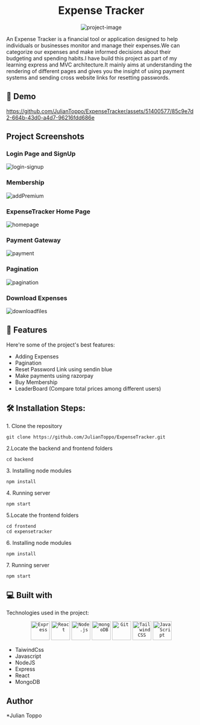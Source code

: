 
<h1 align="center" id="title">Expense Tracker</h1>

<p align="center"><img src="https://is2-ssl.mzstatic.com/image/thumb/Purple122/v4/54/eb/d6/54ebd689-99a9-75ec-d47e-6df070a2ab8b/AppIcon-0-1x_U007emarketing-0-7-0-85-220.png/512x512bb.jpg" alt="project-image"></p>

<p id="description">An Expense Tracker is a financial tool or application designed to help individuals or businesses monitor and manage their expenses.We can categorize our expenses and make informed decisions about their budgeting and spending habits.I have build this project as part of my learning express and MVC architecture.It mainly aims at understanding the rendering of different pages and gives you the insight of using payment systems and sending cross website links for resetting passwords.</p>

<h2>🚀 Demo</h2>



https://github.com/JulianToppo/ExpenseTracker/assets/51400577/85c9e7d2-664b-43d0-a4d7-96216fdd686e







## Project Screenshots

### Login Page and SignUp
![login-signup](https://github.com/JulianToppo/ExpenseTracker/assets/51400577/2444a920-3e9f-44d8-b089-7338560cc5cb)


### Membership
![addPremium](https://github.com/JulianToppo/ExpenseTracker/assets/51400577/2d7c5853-a9f4-4e85-a15e-8912d22008fd)


### ExpenseTracker Home Page
![homepage](https://github.com/JulianToppo/ExpenseTracker/assets/51400577/3ef84137-f33e-472a-93dd-f361269d55d5)


### Payment Gateway
![payment](https://github.com/JulianToppo/ExpenseTracker/assets/51400577/51536cf5-85f0-4cb9-ac17-d1d9497c62c2)


### Pagination
![pagination](https://github.com/JulianToppo/ExpenseTracker/assets/51400577/807d8688-1690-4524-9a3e-8b891a62c80e)


### Download Expenses
![downloadfiles](https://github.com/JulianToppo/ExpenseTracker/assets/51400577/eb78186f-2bd0-469c-9723-0b151c953207)



  
  
<h2>🧐 Features</h2>

Here're some of the project's best features:

*   Adding Expenses
*   Pagination
*   Reset Password Link using sendin blue
*   Make payments using razorpay
*   Buy Membership
*   LeaderBoard (Compare total prices among different users)

<h2>🛠️ Installation Steps:</h2>

<p>1. Clone the repository</p>

```
git clone https://github.com/JulianToppo/ExpenseTracker.git
```

<p>2.Locate the backend and frontend folders

```
cd backend

```
<p>3. Installing node modules</p>

```
npm install
```

<p>4. Running server</p>

```
npm start
```
<p>5.Locate the frontend folders

```
cd frontend
cd expensetracker

```
<p>6. Installing node modules</p>

```
npm install
```

<p>7. Running server</p>

```
npm start
```
  
  
<h2>💻 Built with</h2>

Technologies used in the project:

<div align="center">
	<code><img width="50" src="https://user-images.githubusercontent.com/25181517/183859966-a3462d8d-1bc7-4880-b353-e2cbed900ed6.png" alt="Express" title="Express"/></code>
	<code><img width="50" src="https://user-images.githubusercontent.com/25181517/183897015-94a058a6-b86e-4e42-a37f-bf92061753e5.png" alt="React" title="React"/></code>
	<code><img width="50" src="https://user-images.githubusercontent.com/25181517/183568594-85e280a7-0d7e-4d1a-9028-c8c2209e073c.png" alt="Node.js" title="Node.js"/></code>
	<code><img width="50" src="https://user-images.githubusercontent.com/25181517/182884177-d48a8579-2cd0-447a-b9a6-ffc7cb02560e.png" alt="mongoDB" title="mongoDB"/></code>
	<code><img width="50" src="https://user-images.githubusercontent.com/25181517/192108372-f71d70ac-7ae6-4c0d-8395-51d8870c2ef0.png" alt="Git" title="Git"/></code>
	<code><img width="50" src="https://user-images.githubusercontent.com/25181517/202896760-337261ed-ee92-4979-84c4-d4b829c7355d.png" alt="Tailwind CSS" title="Tailwind CSS"/></code>
	<code><img width="50" src="https://user-images.githubusercontent.com/25181517/117447155-6a868a00-af3d-11eb-9cfe-245df15c9f3f.png" alt="JavaScript" title="JavaScript"/></code>
</div>

*   TaiwindCss
*   Javascript
*   NodeJS
*   Express
*   React
*   MongoDB

  <h2>Author</h2>
  *Julian Toppo
